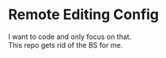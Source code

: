 # Remote Editing Config

I want to code and only focus on that.  
This repo gets rid of the BS for me.
